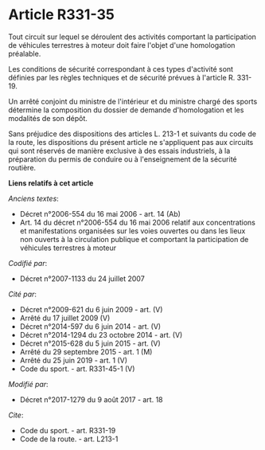 # Article R331-35

Tout circuit sur lequel se déroulent des activités comportant la participation de véhicules terrestres à moteur doit faire
l'objet d'une homologation préalable. 

Les conditions de sécurité correspondant à ces types d'activité sont définies par les règles techniques et de sécurité
prévues à l'article R. 331-19. 

Un arrêté conjoint du ministre de l'intérieur et du ministre chargé des sports détermine la composition du dossier de demande
d'homologation et les modalités de son dépôt. 

Sans préjudice des dispositions des articles L. 213-1 et suivants du code de la route, les dispositions du présent article ne
s'appliquent pas aux circuits qui sont réservés de manière exclusive à des essais industriels, à la préparation du permis de
conduire ou à l'enseignement de la sécurité routière.

**Liens relatifs à cet article**

_Anciens textes_:

  - Décret n°2006-554 du 16 mai 2006 - art. 14 (Ab)
  - Art. 14 du décret n°2006-554 du 16 mai 2006 relatif aux concentrations et manifestations organisées sur les voies ouvertes ou dans les lieux non ouverts à la circulation publique et comportant la participation de véhicules terrestres à moteur

_Codifié par_:

  - Décret n°2007-1133 du 24 juillet 2007

_Cité par_:

  - Décret n°2009-621 du 6 juin 2009 - art. (V)
  - Arrêté du 17 juillet 2009 (V)
  - Décret n°2014-597 du 6 juin 2014 - art. (V)
  - Décret n°2014-1294 du 23 octobre 2014 - art. (V)
  - Décret n°2015-628 du 5 juin 2015 - art. (V)
  - Arrêté du 29 septembre 2015 - art. 1 (M)
  - Arrêté du 25 juin 2019 - art. 1 (V)
  - Code du sport. - art. R331-45-1 (V)

_Modifié par_:

  - Décret n°2017-1279 du 9 août 2017 - art. 18

_Cite_:

  - Code du sport. - art. R331-19
  - Code de la route. - art. L213-1
